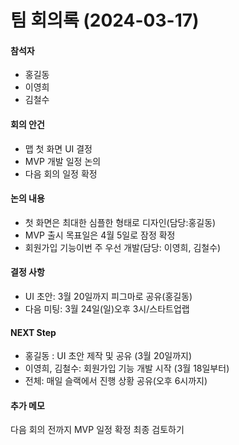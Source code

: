 # 팀 회의록 (2024-03-17)

#### 참석자
- 홍길동
- 이영희
- 김철수

#### 회의 안건
- 맵 첫 화면 UI 결정
- MVP 개발 일정 논의
- 다음 회의 일정 확정

#### 논의 내용
- 첫 화면은 최대한 심플한 형태로 디자인(담당:홍길동)
- MVP 출시 목표일은 4월 5일로 잠정 확정
- 회원가입 기능이번 주 우선 개발(담당: 이영희, 김철수)

#### 결정 사항
- UI 초안: 3월 20일까지 피그마로 공유(홍길동)
- 다음 미팅: 3월 24일(일)오후 3시/스타트업랩

#### NEXT Step
- 홍길동 : UI 초안 제작 및 공유 (3월 20일까지)
- 이영희, 김철수: 회원가입 기능 개발 시작 (3월 18일부터)
- 전체: 매일 슬랙에서 진행 상황 공유(오후 6시까지)

#### 추가 메모
다음 회의 전까지 MVP 일정 확정 최종 검토하기  
